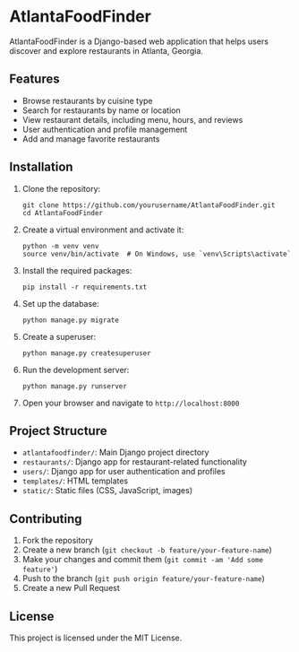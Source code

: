 # AtlantaFoodFinder

AtlantaFoodFinder is a Django-based web application that helps users discover and explore restaurants in Atlanta, Georgia.

## Features

- Browse restaurants by cuisine type
- Search for restaurants by name or location
- View restaurant details, including menu, hours, and reviews
- User authentication and profile management
- Add and manage favorite restaurants

## Installation

1. Clone the repository:
   ```
   git clone https://github.com/yourusername/AtlantaFoodFinder.git
   cd AtlantaFoodFinder
   ```

2. Create a virtual environment and activate it:
   ```
   python -m venv venv
   source venv/bin/activate  # On Windows, use `venv\Scripts\activate`
   ```

3. Install the required packages:
   ```
   pip install -r requirements.txt
   ```

4. Set up the database:
   ```
   python manage.py migrate
   ```

5. Create a superuser:
   ```
   python manage.py createsuperuser
   ```

6. Run the development server:
   ```
   python manage.py runserver
   ```

7. Open your browser and navigate to `http://localhost:8000`

## Project Structure

- `atlantafoodfinder/`: Main Django project directory
- `restaurants/`: Django app for restaurant-related functionality
- `users/`: Django app for user authentication and profiles
- `templates/`: HTML templates
- `static/`: Static files (CSS, JavaScript, images)

## Contributing

1. Fork the repository
2. Create a new branch (`git checkout -b feature/your-feature-name`)
3. Make your changes and commit them (`git commit -am 'Add some feature'`)
4. Push to the branch (`git push origin feature/your-feature-name`)
5. Create a new Pull Request

## License

This project is licensed under the MIT License.